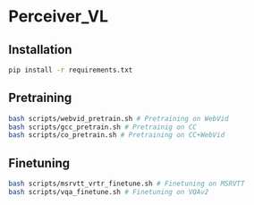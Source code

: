 # Perceiver_VL

## Installation
```Bash
pip install -r requirements.txt
```

## Pretraining
```bash
bash scripts/webvid_pretrain.sh # Pretraining on WebVid
bash scripts/gcc_pretrain.sh # Pretrainig on CC
bash scripts/co_pretrain.sh # Pretraining on CC+WebVid
```


## Finetuning
```bash
bash scripts/msrvtt_vrtr_finetune.sh # Finetuning on MSRVTT
bash scripts/vqa_finetune.sh # Finetuning on VQAv2
```

